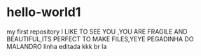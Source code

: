 # hello-world1
my first repository
I LIKE TO SEE YOU ,YOU ARE FRAGILE AND BEAUTIFUL,ITS PERFECT TO MAKE FILES,YEYE PEGADINHA DO MALANDRO
linha editada kkk
br la
